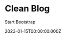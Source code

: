 ---
title: Clean Blog
github: https://github.com/StartBootstrap/startbootstrap-clean-blog-jekyll
demo: http://startbootstrap.github.io/startbootstrap-clean-blog-jekyll/
author: Start Bootstrap
author_link: https://github.com/StartBootstrap
date: 2023-01-15T00:00:00.000Z
description: >-
  Clean Blog Jekyll is a stylish, responsive blog theme for Bootstrap created by
  Start Bootstrap.
ssg:
  - Jekyll
css:
  - Bootstrap
cms:
  - Markdown
category:
  - Blog
draft: false
publish_date: '2014-09-27T08:05:10Z'
update_date: '2021-05-09T15:32:18Z'
github_star: 2014
github_fork: 2538
---